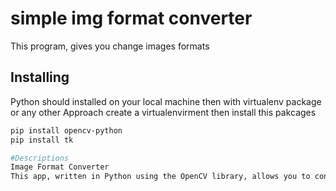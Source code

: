 # simple img format converter 
This program, gives you change images formats 

## Installing 

Python should installed on your local machine then with virtualenv package or any other Approach create a virtualenvirment then install this pakcages

```bash 
pip install opencv-python
pip install tk

#Descriptions
Image Format Converter
This app, written in Python using the OpenCV library, allows you to convert images to your desired format effortlessly. Whether you need to convert images to JPEG, PNG, or any other format, this app provides a simple and intuitive interface to perform the conversion quickly. With just a few clicks, you can select the input image, choose the desired output format, and save the converted image to your desired location. Whether you're a professional photographer, graphic designer, or just someone who needs to convert images occasionally, this app is the perfect tool for your image conversion needs.
